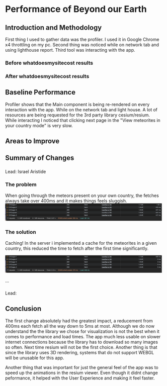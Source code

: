 # Performance of Beyond our Earth

## Introduction and Methodology
<!-- Briefly state how you gathered data about app performance, and in what environment 
(which browsers, what browser versions, what kind of device, OS,
width and height of viewport as reported in the console with `window.screen) -->

First thing I used to gather data was the profiler. I used it in Google Chrome x4 throttling on my pc.
Second thing was noticed while on network tab and using lighthouse report.
Third tool was interacting with the app.

<!-- Also report overall impact on whatdoesmysitecost results before and after all your changes -->
### Before whatdoesmysitecost results

### After whatdoesmysitecost results

## Baseline Performance

<!-- Summarize initial results for each tool that you used. Did the tools
detect all the performance issues you see as a user? -->
Profiler shows that the Main component is being re-rendered on every interaction with the app.
While on the network tab and light house. A lot of resources are being requested for the 3rd party library cesium/resium.
While interacting I noticed that clicking next page in the "View meteorites in your country mode" is very slow.

## Areas to Improve

## Summary of Changes 

<!-- Briefly describe each change and the impact it had one performance (be specific). If there
was no performance improvement, explain why that might be the case -->

### <!-- Change 1 -->

Lead: Israel Aristide

### The problem
When going through the meteors present on your own country, the fetches always take over 400ms and it makes things feels sluggish. 
![before](./img/prob1before.png)

### The solution
Caching! In the server i implemented a cache for the meteorites in a given country, this reduced the time to fetch after the first time significantly.

![after](./img/prob1after.png)

...

### <!-- Change n -->

Lead: <!-- name main contributor to this change -->

## Conclusion

The first change absolutely had the greatest impact, a reducement from 400ms each fetch all the way down to 5ms at most. Although we do now understand the the library we chose for visualization is not the best when it comes to performance and load times. The app much less usable on slower internet connections because the library has to download so many images so often. Next time resium will not be the first choice. Another thing is that since the library uses 3D rendering, systems that do not support WEBGL will be unusable for this app.

Another thing that was important for just the general feel of the app was to speed up the animations in the resium viewer. Even though it didnt change peformance, it helped with the User Experience and making it feel faster.